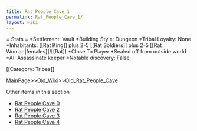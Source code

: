 ```yaml
---
title: Rat People Cave 1
permalink: Rat_People_Cave_1/
layout: wiki
---
```

= Stats =
*Settlement: Vault
*Building Style: Dungeon
*Tribal Loyalty: None
*Inhabitants: [[Rat King]] plus 2-5 [[Rat Soldiers]] plus 2-5 [[Rat Woman|females]]/[[Rat]]
*Close To Player
*Sealed off from outside world
*AI: Assassinate keeper
*Notable discovery: False

[[Category: Tribes]]

[MainPage](/keeperrl_wiki/ "wikilink")>>[Old_Wiki](/keeperrl_wiki/Old_Wiki "wikilink")>>[Old_Rat_People_Cave](/keeperrl_wiki/Old_Rat_People_Cave "wikilink")

Other items in this section
-    [Rat People Cave 0](/keeperrl_wiki/Rat_People_Cave_0 "wikilink")
-    [Rat People Cave 2](/keeperrl_wiki/Rat_People_Cave_2 "wikilink")
-    [Rat People Cave 3](/keeperrl_wiki/Rat_People_Cave_3 "wikilink")
-    [Rat People Cave 4](/keeperrl_wiki/Rat_People_Cave_4 "wikilink")
